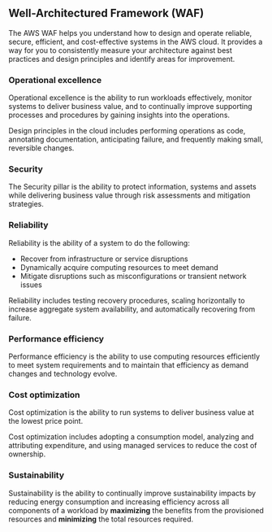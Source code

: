 ## Well-Architectured Framework (WAF)

The AWS WAF helps you understand how to design and operate reliable, secure, efficient, and cost-effective systems in the AWS cloud. It provides a way for you to consistently measure your architecture against best practices and design principles and identify areas for improvement.

### Operational excellence

Operational excellence is the ability to run workloads effectively, monitor systems to deliver business value, and to continually improve supporting processes and procedures by gaining insights into the operations.

Design principles in the cloud includes performing operations as code, annotating documentation, anticipating failure, and frequently making small, reversible changes.

### Security

The Security pillar is the ability to protect information, systems and assets while delivering business value through risk assessments and mitigation strategies.

### Reliability

Reliability is the ability of a system to do the following:

- Recover from infrastructure or service disruptions
- Dynamically acquire computing resources to meet demand
- Mitigate disruptions such as misconfigurations or transient network issues

Reliability includes testing recovery procedures, scaling horizontally to increase aggregate system availability, and automatically recovering from failure.

### Performance efficiency

Performance efficiency is the ability to use computing resources efficiently to meet system requirements and to maintain that efficiency as demand changes and technology evolve.

### Cost optimization

Cost optimization is the ability to run systems to deliver business value at the lowest price point.

Cost optimization includes adopting a consumption model, analyzing and attributing expenditure, and using managed services to reduce the cost of ownership.

### Sustainability

Sustainability is the ability to continually improve sustainability impacts by reducing energy consumption and increasing efficiency across all components of a workload by **maximizing** the benefits from the provisioned resources and **minimizing** the total resources required.
